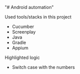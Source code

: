 "# Android automation"

Used tools/stacks in this project
* Cucumber
* Screenplay
* Java
* Gradle
* Appium

Highlighted logic
* Switch case with the numbers